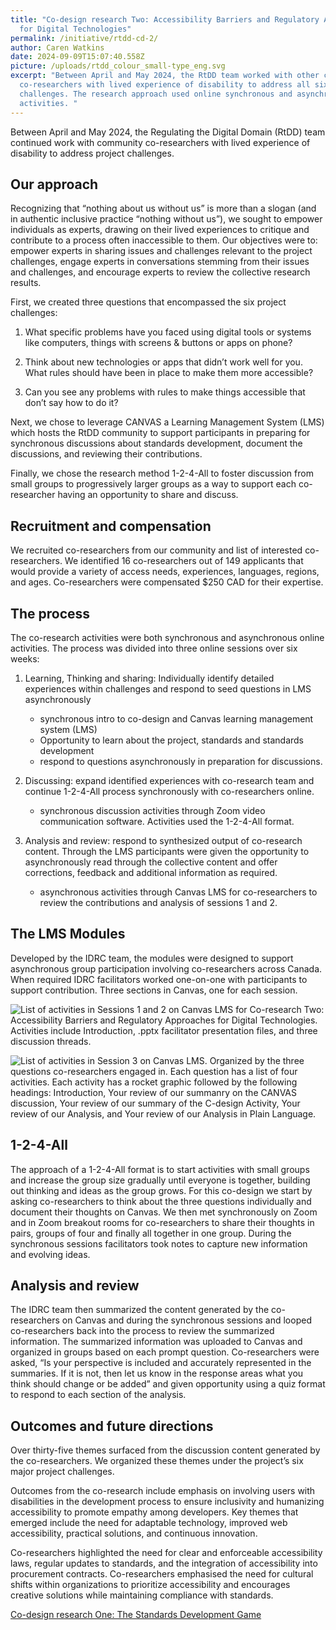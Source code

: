 ```yaml
---
title: "Co-design research Two: Accessibility Barriers and Regulatory Approaches
  for Digital Technologies"
permalink: /initiative/rtdd-cd-2/
author: Caren Watkins
date: 2024-09-09T15:07:40.558Z
picture: /uploads/rtdd_colour_small-type_eng.svg
excerpt: "Between April and May 2024, the RtDD team worked with other community
  co-researchers with lived experience of disability to address all six project
  challenges. The research approach used online synchronous and asynchronous
  activities. "
---
```

Between April and May 2024, the Regulating the Digital Domain (RtDD) team continued work with community co-researchers with lived experience of disability to address project challenges. 

## Our approach

Recognizing that “nothing about us without us” is more than a slogan (and in authentic inclusive practice “nothing without us”), we sought to empower individuals as experts, drawing on their lived experiences to critique and contribute to a process often inaccessible to them. Our objectives were to: empower experts in sharing issues and challenges relevant to the project challenges, engage experts in conversations stemming from their issues and challenges, and encourage experts to review the collective research results. 

First, we created three questions that encompassed the six project challenges: 

1.	What specific problems have you faced using digital tools or systems like computers, things with screens & buttons or apps on phone?

2.	Think about new technologies or apps that didn’t work well for you. What rules should have been in place to make them more accessible?

3.	Can you see any problems with rules to make things accessible that don’t say how to do it?

Next, we chose to leverage CANVAS a Learning Management System (LMS) which hosts the RtDD community to support participants in preparing for synchronous discussions about standards development, document the discussions, and reviewing their contributions.

Finally, we chose the research method 1-2-4-All to foster discussion from small groups to progressively larger groups as a way to support each co-researcher having an opportunity to share and discuss. 

## Recruitment and compensation

We recruited co-researchers from our community and list of interested co-researchers. We identified 16 co-researchers out of 149 applicants that would provide a variety of access needs, experiences, languages, regions, and ages. Co-researchers were compensated $250 CAD for their expertise.

## The process

The co-research activities were both synchronous and asynchronous online activities. The process was divided into three online sessions over six weeks:

1. Learning, Thinking and sharing: Individually identify detailed experiences within challenges and respond to seed questions in LMS asynchronously 

   * synchronous intro to co-design and Canvas learning management system (LMS) 
   * Opportunity to learn about the project, standards and standards development 
   * respond to questions asynchronously in preparation for discussions.
2. Discussing: expand identified experiences with co-research team and continue 1-2-4-All process synchronously with co-researchers online. 

   * synchronous discussion activities through Zoom video communication software. Activities used the 1-2-4-All format.
3. Analysis and review: respond to synthesized output of co-research content. Through the LMS participants were given the opportunity to asynchronously read through the collective content and offer corrections, feedback and additional information as required.

   * asynchronous activities through Canvas LMS for co-researchers to review the contributions and analysis of sessions 1 and 2.

## The LMS Modules

Developed by the IDRC team, the modules were designed to support asynchronous group participation involving co-researchers across Canada. When required IDRC facilitators worked one-on-one with participants to support contribution. Three sections in Canvas, one for each session. 

![List of activities in Sessions 1 and 2 on Canvas LMS for Co-research Two: Accessibility Barriers and Regulatory Approaches for Digital Technologies. Activities include Introduction, .pptx facilitator presentation files, and three discussion threads.](/uploads/lms_canvas_rtdd-module-session-1-2.png)

![List of activities in Session 3 on Canvas LMS. Organized by the three questions co-researchers engaged in. Each question has a list of four activities. Each activity has a rocket graphic followed by the following headings: Introduction, Your review of our summanry on the CANVAS discussion, Your review of our summary of the C-design Activity, Your review of our Analysis, and Your review of our Analysis in Plain Language.](/uploads/lms_canvas_rtdd-module-session-3.png)

## 1-2-4-All

The approach of a 1-2-4-All format is to start activities with small groups and increase the group size gradually until everyone is together, building out thinking and ideas as the group grows. For this co-design we start by asking co-researchers to think about the three questions individually and document their thoughts on Canvas. We then met synchronously on Zoom and in Zoom breakout rooms for co-researchers to share their thoughts in pairs, groups of four and finally all together in one group. During the synchronous sessions facilitators took notes to capture new information and evolving ideas. 

## Analysis and review

The IDRC team then summarized the content generated by the co-researchers on Canvas and during the synchronous sessions and looped co-researchers back into the process to review the summarized information. The summarized information was uploaded to Canvas and organized in groups based on each prompt question. Co-researchers were asked, “Is your perspective is included and accurately represented in the summaries. If it is not, then let us know in the response areas what you think should change or be added” and given opportunity using a quiz format to respond to each section of the analysis.

## Outcomes and future directions

Over thirty-five themes surfaced from the discussion content generated by the co-researchers. We organized these themes under the project’s six major project challenges. 

Outcomes from the co-research include emphasis on involving users with disabilities in the development process to ensure inclusivity and humanizing accessibility to promote empathy among developers. Key themes that emerged include the need for adaptable technology, improved web accessibility, practical solutions, and continuous innovation. 

Co-researchers highlighted the need for clear and enforceable accessibility laws, regular updates to standards, and the integration of accessibility into procurement contracts. Co-researchers emphasised the need for cultural shifts within organizations to prioritize accessibility and encourages creative solutions while maintaining compliance with standards.



[Co-design research One: The Standards Development Game](https://wecount.inclusivedesign.ca/initiatives/rtdd-cd-1/)
